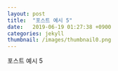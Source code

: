 ```yaml
---
layout: post
title:  "포스트 예시 5"
date:   2019-06-19 01:27:38 +0900
categories: jekyll
thumbnail: /images/thumbnail0.png
---
```

포스트 예시 5